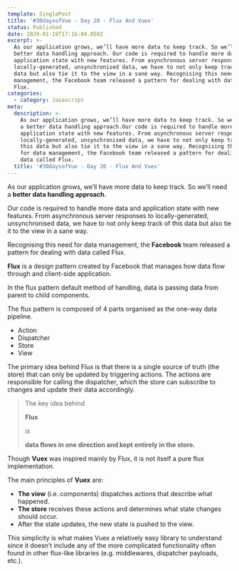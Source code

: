 ```yaml
---
template: SinglePost
title: '#30daysofVue - Day 20 - Flux And Vuex'
status: Published
date: 2020-01-18T17:16:04.050Z
excerpt: >-
  As our application grows, we’ll have more data to keep track. So we’ll need a
  better data handling approach. Our code is required to handle more data and
  application state with new features. From asynchronous server responses to
  locally-generated, unsynchronised data, we have to not only keep track of this
  data but also tie it to the view in a sane way. Recognising this need for data
  management, the Facebook team released a pattern for dealing with data called
  Flux.
categories:
  - category: Javascript
meta:
  description: >-
    As our application grows, we’ll have more data to keep track. So we’ll need
    a better data handling approach.Our code is required to handle more data and
    application state with new features. From asynchronous server responses to
    locally-generated, unsynchronised data, we have to not only keep track of
    this data but also tie it to the view in a sane way. Recognising this need
    for data management, the Facebook team released a pattern for dealing with
    data called Flux.
  title: '#30daysofVue - Day 20 - Flux And Vuex'
---
```

As our application grows, we’ll have more data to keep track. So we’ll need a **better data handling approach.**

Our code is required to handle more data and application state with new features. From asynchronous server responses to locally-generated, unsynchronised data, we have to not only keep track of this data but also tie it to the view in a sane way. 

Recognising this need for data management, the **Facebook** team released a pattern for dealing with data called Flux.

**Flux** is a design pattern created by Facebook that manages how data flow through and client-side application. 

In the flux pattern default method of handling, data is passing data from parent to child components.

The flux pattern is composed of 4 parts organised as the one-way data pipeline.

* Action
* Dispatcher
* Store
* View

The primary idea behind Flux is that there is a single source of truth (the store) that can only be updated by triggering actions. The actions are responsible for calling the dispatcher, which the store can subscribe to changes and update their data accordingly. 

> The key idea behind 
>
> **Flux**
>
>  is 
>
> **data flows in one direction and kept entirely in the store.**
>
>  

Though **Vuex** was inspired mainly by Flux, it is not itself a pure flux implementation. 

The main principles of **Vuex** are: 

*  **The view** (i.e. components) dispatches actions that describe what happened.
*  **The store** receives these actions and determines what state changes should occur.
*  After the state updates, the new state is pushed to the view. 

This simplicity is what makes Vuex a relatively easy library to understand since it doesn’t include any of the more complicated functionality often found in other flux-like libraries (e.g. middlewares, dispatcher payloads, etc.).

